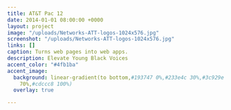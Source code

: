 ```yaml
---
title: AT&T Pac 12
date: 2014-01-01 08:00:00 +0000
layout: project
image: "/uploads/Networks-ATT-logos-1024x576.jpg"
screenshot: "/uploads/Networks-ATT-logos-1024x576.jpg"
links: []
caption: Turns web pages into web apps.
description: Elevate Young Black Voices
accent_color: "#4fb1ba"
accent_image:
  background: linear-gradient(to bottom,#193747 0%,#233e4c 30%,#3c929e 50%,#d5d5d4
    70%,#cdccc8 100%)
  overlay: true

---
```

